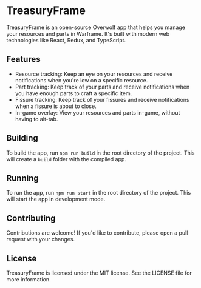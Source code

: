 # TreasuryFrame

TreasuryFrame is an open-source Overwolf app that helps you manage your resources and parts in Warframe. It's built with modern web technologies like React, Redux, and TypeScript.

## Features

* Resource tracking: Keep an eye on your resources and receive notifications when you're low on a specific resource.
* Part tracking: Keep track of your parts and receive notifications when you have enough parts to craft a specific item.
* Fissure tracking: Keep track of your fissures and receive notifications when a fissure is about to close.
* In-game overlay: View your resources and parts in-game, without having to alt-tab.

## Building

To build the app, run `npm run build` in the root directory of the project. This will create a `build` folder with the compiled app.

## Running

To run the app, run `npm run start` in the root directory of the project. This will start the app in development mode.

## Contributing

Contributions are welcome! If you'd like to contribute, please open a pull request with your changes.

## License

TreasuryFrame is licensed under the MIT license. See the LICENSE file for more information.
